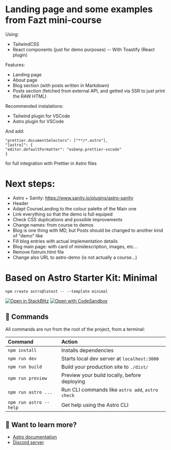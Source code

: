 # Landing page and some examples from Fazt mini-course

Using:

- TailwindCSS
- React components (just for demo purposes)
  -- With Toastify (React plugin)

Features:

- Landing page
- About page
- Blog section (with posts written in Markdown)
- Posts section (fetched from external API, and getted via SSR to just print the RAW HTML)

Recommended instalations:

- Tailwind plugin for VSCode
- Astro plugin for VSCode

And add:

```
"prettier.documentSelectors": ["**/*.astro"],
"[astro]": {
"editor.defaultFormatter": "esbenp.prettier-vscode"
}
```

for full integration with Prettier in Astro files

# Next steps:

- Astro + Sanity: https://www.sanity.io/plugins/astro-sanity
- Header
- Adapt CourseLanding to the colour palette of the Main one
- Link everything so that the demo is full equiped
- Check CSS duplications and possible improvements
- Change names: from course to demos
- Blog is one thing with MD, but Posts should be changed to another kind of "demo" like
- Fill blog entries with actual implementation details
- Blog main page: with card of minidescription, images, etc...
- Remove fistrum.html file
- Change also URL to astro-demo (is not actually a course...)

# Based on Astro Starter Kit: Minimal

```
npm create astro@latest -- --template minimal
```

[![Open in StackBlitz](https://developer.stackblitz.com/img/open_in_stackblitz.svg)](https://stackblitz.com/github/withastro/astro/tree/latest/examples/minimal)
[![Open with CodeSandbox](https://assets.codesandbox.io/github/button-edit-lime.svg)](https://codesandbox.io/s/github/withastro/astro/tree/latest/examples/minimal)

## 🧞 Commands

All commands are run from the root of the project, from a terminal:

| Command                | Action                                           |
| :--------------------- | :----------------------------------------------- |
| `npm install`          | Installs dependencies                            |
| `npm run dev`          | Starts local dev server at `localhost:3000`      |
| `npm run build`        | Build your production site to `./dist/`          |
| `npm run preview`      | Preview your build locally, before deploying     |
| `npm run astro ...`    | Run CLI commands like `astro add`, `astro check` |
| `npm run astro --help` | Get help using the Astro CLI                     |

## 👀 Want to learn more?

- [Astro documentation](https://docs.astro.build)
- [Discord server](https://astro.build/chat).
